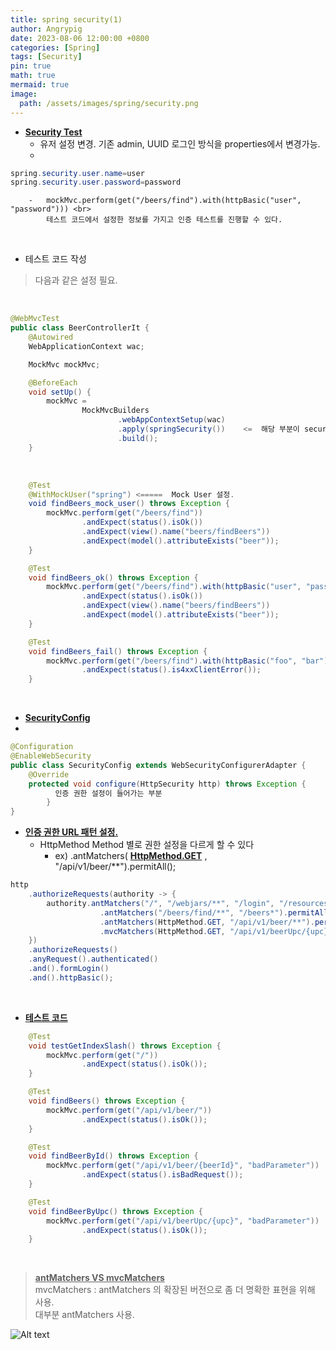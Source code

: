 ```yaml
---
title: spring security(1)
author: Angrypig
date: 2023-08-06 12:00:00 +0800
categories: [Spring]
tags: [Security]
pin: true
math: true
mermaid: true
image:
  path: /assets/images/spring/security.png
---
```


-   **<u>Security Test</u>**
    -   유저 설정 변경. 기존 admin, UUID 로그인 방식을 properties에서 변경가능.
    -   
```java
spring.security.user.name=user
spring.security.user.password=password
```

        -   mockMvc.perform(get("/beers/find").with(httpBasic("user", "password"))) <br>
            테스트 코드에서 설정한 정보를 가지고 인증 테스트를 진행할 수 있다.

<br>

-   테스트 코드 작성
>   다음과 같은 설정 필요.
<br>

```java
@WebMvcTest
public class BeerControllerIt {
    @Autowired
    WebApplicationContext wac;

    MockMvc mockMvc;

    @BeforeEach
    void setUp() {
        mockMvc =
                MockMvcBuilders
                        .webAppContextSetup(wac)
                        .apply(springSecurity())    <=  해당 부분이 security 테스트를 가능하게 해준다.
                        .build();
    }
```
<br>

```java
    @Test
    @WithMockUser("spring") <=====  Mock User 설정.
    void findBeers_mock_user() throws Exception {
        mockMvc.perform(get("/beers/find"))
                .andExpect(status().isOk())
                .andExpect(view().name("beers/findBeers"))
                .andExpect(model().attributeExists("beer"));
    }

    @Test
    void findBeers_ok() throws Exception {
        mockMvc.perform(get("/beers/find").with(httpBasic("user", "password")))
                .andExpect(status().isOk())
                .andExpect(view().name("beers/findBeers"))
                .andExpect(model().attributeExists("beer"));
    }

    @Test
    void findBeers_fail() throws Exception {
        mockMvc.perform(get("/beers/find").with(httpBasic("foo", "bar")))
                .andExpect(status().is4xxClientError());
    }
```
<br>

-   **<u>SecurityConfig</u>**
-   
```java
@Configuration
@EnableWebSecurity
public class SecurityConfig extends WebSecurityConfigurerAdapter {
    @Override
    protected void configure(HttpSecurity http) throws Exception {
          인증 권한 설정이 들어가는 부분
        }
}
```


-   **<u>인증 권한 URL 패턴 설정.</u>**
    -   HttpMethod Method 별로 권한 설정을 다르게 할 수 있다
        -   ex) .antMatchers( **<u>HttpMethod.GET</u>** , "/api/v1/beer/**").permitAll();

```java
http
    .authorizeRequests(authority -> {
        authority.antMatchers("/", "/webjars/**", "/login", "/resources/**").permitAll()
                    .antMatchers("/beers/find/**", "/beers*").permitAll()
                    .antMatchers(HttpMethod.GET, "/api/v1/beer/**").permitAll()
                    .mvcMatchers(HttpMethod.GET, "/api/v1/beerUpc/{upc}").permitAll();
    })
    .authorizeRequests()
    .anyRequest().authenticated()
    .and().formLogin()
    .and().httpBasic();
```

<br>

-   **<u>테스트 코드</u>**

```java
    @Test
    void testGetIndexSlash() throws Exception {
        mockMvc.perform(get("/"))
                .andExpect(status().isOk());
    }

    @Test
    void findBeers() throws Exception {
        mockMvc.perform(get("/api/v1/beer/"))
                .andExpect(status().isOk());
    }

    @Test
    void findBeerById() throws Exception {
        mockMvc.perform(get("/api/v1/beer/{beerId}", "badParameter"))
                .andExpect(status().isBadRequest());
    }

    @Test
    void findBeerByUpc() throws Exception {
        mockMvc.perform(get("/api/v1/beerUpc/{upc}", "badParameter"))
                .andExpect(status().isOk());
    }
```

<br>

>   **<u>antMatchers VS mvcMatchers</u>** <br>
>   mvcMatchers : antMatchers 의 확장된 버전으로 좀 더 명확한 표현을 위해 사용. <br>
>   대부분 antMatchers 사용.

![Alt text](image.png)